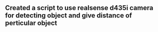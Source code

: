 ## Created a script to use realsense d435i camera for detecting object and give distance of perticular object
